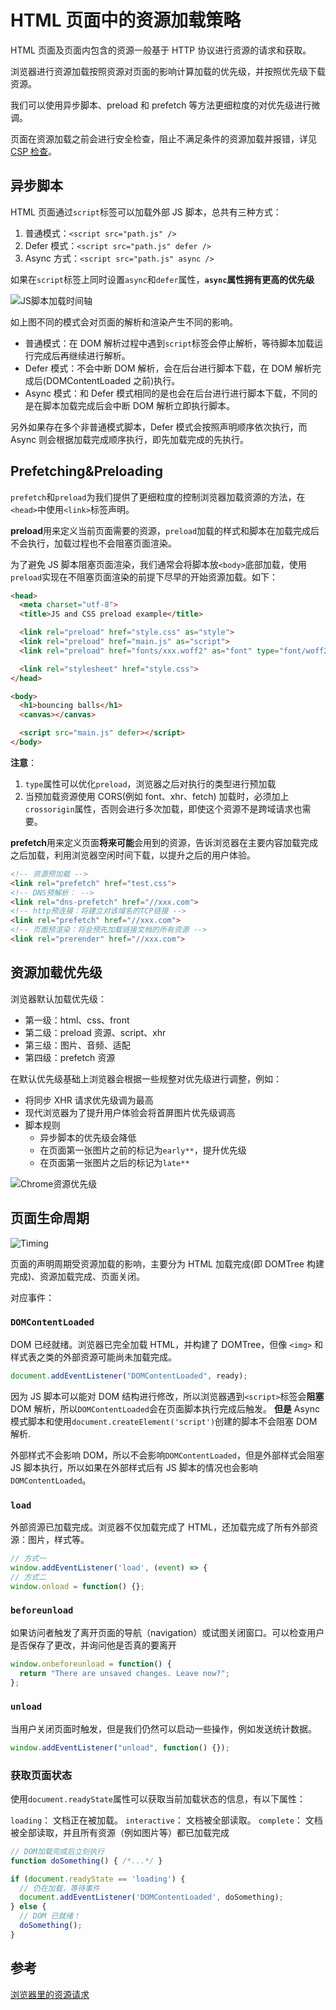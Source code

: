 # HTML 页面中的资源加载策略

HTML 页面及页面内包含的资源一般基于 HTTP 协议进行资源的请求和获取。

浏览器进行资源加载按照资源对页面的影响计算加载的优先级，并按照优先级下载资源。

我们可以使用异步脚本、preload 和 prefetch 等方法更细粒度的对优先级进行微调。

页面在资源加载之前会进行安全检查，阻止不满足条件的资源加载并报错，详见[CSP 检查](../05-安全/CSP.md)。

## 异步脚本

HTML 页面通过`script`标签可以加载外部 JS 脚本，总共有三种方式：

1. 普通模式：`<script src="path.js" />`
2. Defer 模式：`<script src="path.js" defer />`
3. Async 方式：`<script src="path.js" async />`

如果在`script`标签上同时设置`async`和`defer`属性，**`async`属性拥有更高的优先级**

![JS脚本加载时间轴](../../assets/images/browser/script-defer-async.jpeg)

如上图不同的模式会对页面的解析和渲染产生不同的影响。

- 普通模式：在 DOM 解析过程中遇到`script`标签会停止解析，等待脚本加载运行完成后再继续进行解析。
- Defer 模式：不会中断 DOM 解析，会在后台进行脚本下载，在 DOM 解析完成后(DOMContentLoaded 之前)执行。
- Async 模式：和 Defer 模式相同的是也会在后台进行进行脚本下载，不同的是在脚本加载完成后会中断 DOM 解析立即执行脚本。

另外如果存在多个非普通模式脚本，Defer 模式会按照声明顺序依次执行，而 Async 则会根据加载完成顺序执行，即先加载完成的先执行。

## Prefetching&Preloading

`prefetch`和`preload`为我们提供了更细粒度的控制浏览器加载资源的方法，在`<head>`中使用`<link>`标签声明。

**preload**用来定义当前页面需要的资源，`preload`加载的样式和脚本在加载完成后不会执行，加载过程也不会阻塞页面渲染。

为了避免 JS 脚本阻塞页面渲染，我们通常会将脚本放`<body>`底部加载，使用`preload`实现在不阻塞页面渲染的前提下尽早的开始资源加载。如下：

```HTML
<head>
  <meta charset="utf-8">
  <title>JS and CSS preload example</title>

  <link rel="preload" href="style.css" as="style">
  <link rel="preload" href="main.js" as="script">
  <link rel="preload" href="fonts/xxx.woff2" as="font" type="font/woff2" crossorigin>

  <link rel="stylesheet" href="style.css">
</head>

<body>
  <h1>bouncing balls</h1>
  <canvas></canvas>

  <script src="main.js" defer></script>
</body>
```

**注意**：

1. `type`属性可以优化`preload`，浏览器之后对执行的类型进行预加载
2. 当预加载资源使用 CORS(例如 font、xhr、fetch) 加载时，必须加上`crossorigin`属性，否则会进行多次加载，即使这个资源不是跨域请求也需要。

**prefetch**用来定义页面**将来可能**会用到的资源，告诉浏览器在主要内容加载完成之后加载，利用浏览器空闲时间下载，以提升之后的用户体验。

```HTML
<!-- 资源预加载 -->
<link rel="prefetch" href="test.css">
<!-- DNS预解析： -->
<link rel="dns-prefetch" href="//xxx.com">
<!-- http预连接：将建立对该域名的TCP链接 -->
<link rel="prefetch" href="//xxx.com">
<!-- 页面预渲染：将会预先加载链接文档的所有资源 -->
<link rel="prerender" href="//xxx.com">
```

## 资源加载优先级

浏览器默认加载优先级：

- 第一级：html、css、front
- 第二级：preload 资源、script、xhr
- 第三级：图片、音频、适配
- 第四级：prefetch 资源

在默认优先级基础上浏览器会根据一些规整对优先级进行调整，例如：

- 将同步 XHR 请求优先级调为最高
- 现代浏览器为了提升用户体验会将首屏图片优先级调高
- 脚本规则
  - 异步脚本的优先级会降低
  - 在页面第一张图片之前的标记为`early**`，提升优先级
  - 在页面第一张图片之后的标记为`late**`

![Chrome资源优先级](../../assets/images/browser/chrome-resource-priorities.png)

## 页面生命周期

![Timing](../../docs/10-Optimize/timing.png)

页面的声明周期受资源加载的影响，主要分为 HTML 加载完成(即 DOMTree 构建完成)、资源加载完成、页面关闭。

对应事件：

### `DOMContentLoaded`

DOM 已经就绪。浏览器已完全加载 HTML，并构建了 DOMTree，但像 `<img>` 和样式表之类的外部资源可能尚未加载完成。

```JavaScript
document.addEventListener("DOMContentLoaded", ready);
```

因为 JS 脚本可以能对 DOM 结构进行修改，所以浏览器遇到`<script>`标签会**阻塞**DOM 解析，所以`DOMContentLoaded`会在页面脚本执行完成后触发。
**但是** Async 模式脚本和使用`document.createElement('script')`创建的脚本不会阻塞 DOM 解析.

外部样式不会影响 DOM，所以不会影响`DOMContentLoaded`，但是外部样式会阻塞 JS 脚本执行，所以如果在外部样式后有 JS 脚本的情况也会影响`DOMContentLoaded`。

### `load`

外部资源已加载完成。浏览器不仅加载完成了 HTML，还加载完成了所有外部资源：图片，样式等。

```JavaScript
// 方式一
window.addEventListener('load', (event) => {
// 方式二
window.onload = function() {};
```

### `beforeunload`

如果访问者触发了离开页面的导航（navigation）或试图关闭窗口。可以检查用户是否保存了更改，并询问他是否真的要离开

```JavaScript
window.onbeforeunload = function() {
  return "There are unsaved changes. Leave now?";
};
```

### `unload`

当用户关闭页面时触发，但是我们仍然可以启动一些操作，例如发送统计数据。

```JavaScript
window.addEventListener("unload", function() {});
```

### 获取页面状态

使用`document.readyState`属性可以获取当前加载状态的信息，有以下属性：

`loading`： 文档正在被加载。
`interactive`： 文档被全部读取。
`complete`： 文档被全部读取，并且所有资源（例如图片等）都已加载完成

```JavaScript
// DOM加载完成后立刻执行
function doSomething() { /*...*/ }

if (document.readyState == 'loading') {
  // 仍在加载，等待事件
  document.addEventListener('DOMContentLoaded', doSomething);
} else {
  // DOM 已就绪！
  doSomething();
}
```

## 参考

[浏览器里的资源请求](https://blog.windstone.cc/browser-env/browser/browser-requests.html)
